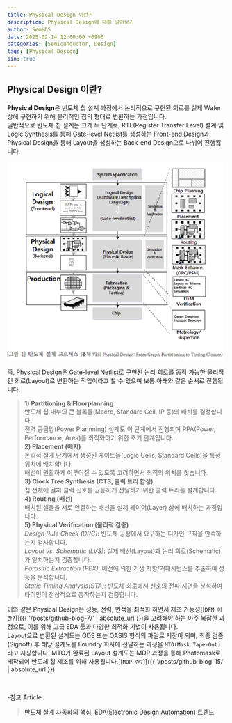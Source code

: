 ```yaml
---
title: Physical Design 이란?
description: Physical Design에 대해 알아보기
author: SemiDS
date: 2025-02-14 12:00:00 +0900
categories: [Semiconductor, Design]
tags: [Physical Design]
pin: true
---
```


## Physical Design 이란?
**Physical Design**은 반도체 칩 설계 과정에서 논리적으로 구현된 회로를 실제 Wafer상에 구현하기 위해 물리적인 칩의 형태로 변환하는 과정입니다.  
일반적으로 반도체 칩 설계는 크게 두 단계로, RTL(Register Transfer Level) 설계 및 Logic Synthesis를 통해 Gate-level Netlist를 생성하는 Front-end Design과 Physical Design을 통해 Layout을 생성하는 Back-end Design으로 나뉘어 진행됩니다.  

<img src="/assets/img/posting/2025-02-14-github-blog-1_1.png" alt="FLOW" width=500>

즉, Physical Design은 Gate-level Netlist로 구현된 논리 회로를 동작 가능한 물리적인 회로(Layout)로 변환하는 작업이라고 할 수 있으며 보통 아래와 같은 순서로 진행됩니다.  

>**1) Partitioning & Floorplanning**  
>반도체 칩 내부의 큰 블록들(Macro, Standard Cell, IP 등)의 배치를 결정합니다.  
>전력 공급망(Power Plannning) 설계도 이 단계에서 진행되며 PPA(Power, Performance, Area)를 최적화하기 위한 초기 단계입니다.  
>**2) Placement (배치)**  
>논리적 설계 단계에서 생성된 게이트들(Logic Cells, Standard Cells)을 특정 위치에 배치합니다.  
>배선이 원활하게 이루어질 수 있도록 고려하면서 최적의 위치를 찾습니다.  
>**3) Clock Tree Synthesis (CTS, 클럭 트리 합성)**  
>칩 전체에 걸쳐 클럭 신호를 균등하게 전달하기 위한 클럭 트리를 설계합니다.  
>**4) Routing (배선)**  
>배치된 셀들을 서로 연결하는 배선을 실제 레이어(Layer) 상에 배치하는 과정입니다.  
>**5) Physical Verification (물리적 검증)**  
>_Design Rule Check (DRC)_: 반도체 공정에서 요구하는 디자인 규칙을 만족하는지 검사합니다.  
>_Layout vs. Schematic (LVS)_: 실제 배선(Layout)과 논리 회로(Schematic)가 일치하는지 검증합니다.  
>_Parasitic Extraction (PEX)_: 배선에 의한 기생 저항/커패시턴스를 추출하여 성능을 분석합니다.  
>_Static Timing Analysis(STA)_: 반도체 회로에서 신호의 전파 지연을 분석하여 타이밍이 정상적으로 동작하는지 검증합니다.

이와 같은 Physical Design은 성능, 전력, 면적을 최적화 하면서 제조 가능성[[`DFM 이란?`]]({{ '/posts/github-blog-7/' | absolute_url }})을 고려해야 하는 아주 복잡한 과정으로, 이를 위해 고급 EDA 툴과 다양한 최적화 기법이 사용됩니다.  
Layout으로 변환된 설계도는 GDS 또는 OASIS 형식의 파일로 저장이 되며, 최종 검증(Signoff) 후 해당 설계도를 Foundry 회사에 전달하는 과정을 `MTO(Mask Tape-Out)`라고 지칭합니다. MTO가 완료된 Layout 설계도는 MDP 과정을 통해 Photomask로 제작되어 반도체 칩 제조를 위해 사용됩니다.[[`MDP 란?`]]({{ '/posts/github-blog-15/' | absolute_url }}) 

<br>

-참고 Article
>[반도체 설계 자동화의 핵심, EDA(Electronic Design Automation) 트렌드](https://s-core.co.kr/insight/view/%EB%B0%98%EB%8F%84%EC%B2%B4-%EC%84%A4%EA%B3%84-%EC%9E%90%EB%8F%99%ED%99%94%EC%9D%98-%ED%95%B5%EC%8B%AC-edaelectronic-design-automation-%ED%8A%B8%EB%A0%8C%EB%93%9C/)


